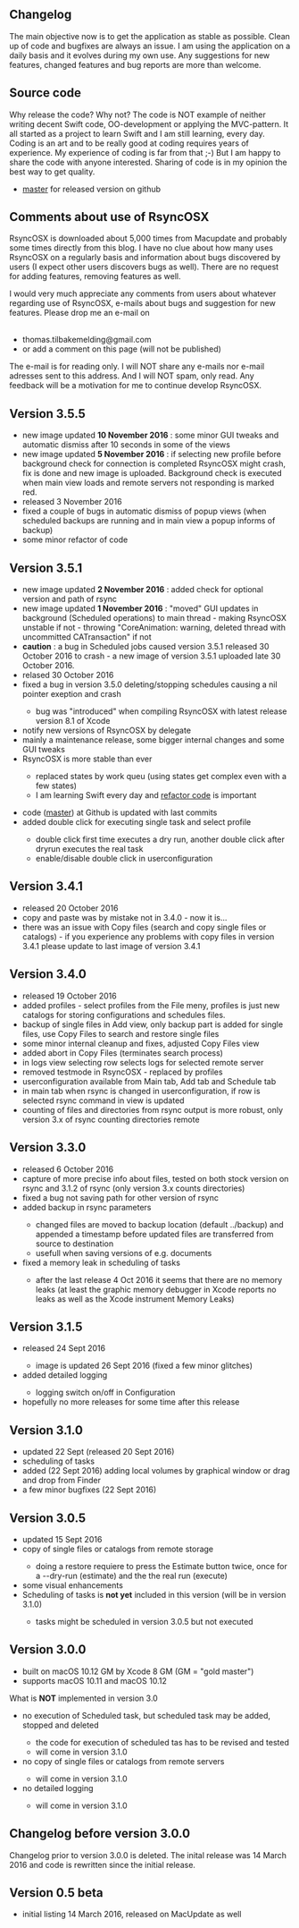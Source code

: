 <h2> Changelog </h2>
 
The main objective now is to get the application as stable as possible. Clean up of code and bugfixes are always an issue. I am using the application on a daily basis and it evolves during my own use. Any suggestions for new features, changed features and bug reports are more than welcome.

<h2> Source code </h2>
Why release the code? Why not? The code is NOT example of neither writing decent Swift code, OO-development or applying the MVC-pattern. It all started as a project to learn Swift and I am still learning, every day. Coding is an art and to be really good at coding requires years of experience. My experience of coding is far from that ;-) But I am happy to share the code with anyone interested. Sharing of code is in my opinion the best way to get quality.</div>
<div>
<ul>
<li><a href="https://github.com/rsyncOSX/Version3.x/tree/master" target="_blank">master</a> for released version on github</li>
</ul>

<h2>Comments about use of RsyncOSX</h2>
RsyncOSX is downloaded about 5,000 times from Macupdate and probably some times directly from this blog. I have no clue about how many uses RsyncOSX on a regularly basis and information about bugs discovered by users (I expect other users discovers bugs as well). There are no request for adding features, removing features as well.

I would very much appreciate any comments from users about whatever regarding use of RsyncOSX, e-mails about bugs and suggestion for new features. Please drop me an e-mail on </br>
</br>
<ul>
<li>thomas.tilbakemelding@gmail.com </li>
<li>or add a comment on this page (will not be published)</li>
</ul>
The e-mail is for reading only. I will NOT share any e-mails nor e-mail adresses sent to this address. And I will NOT spam, only read. Any feedback will be a motivation for me to continue develop RsyncOSX.

<h2>Version 3.5.5</h2>
<ul>
<li>new image updated <b>10 November 2016</b> : some minor GUI tweaks and automatic dismiss after 10 seconds in some of the views</li>
<li>new image updated <b>5 November 2016</b> : if selecting new profile before background check for connection is completed RsyncOSX might crash, fix is done and new image is uploaded. Background check is executed when main view loads and remote servers not responding is marked red.</li>
<li>released 3 November 2016</li>
<li>fixed a couple of bugs in automatic dismiss of popup views (when scheduled backups are running and in main view a popup informs of backup)</li>
<li>some minor refactor of code</li>
</ul>

<h2>Version 3.5.1</h2>
<ul>
<li>new image updated <b>2 November 2016</b> : added check for optional version and path of rsync</li>
<li>new image updated <b>1 November 2016</b> : "moved" GUI updates in background (Scheduled operations) to main thread - making RsyncOSX unstable if not - throwing "CoreAnimation: warning, deleted thread with uncommitted CATransaction" if not</li>
<li><b>caution</b> : a bug in Scheduled jobs caused version 3.5.1 released 30 October 2016 to crash - a new image of version 3.5.1 uploaded late 30 October 2016.</li>
<li>relased 30 October 2016</li>
<li>fixed a bug in version 3.5.0 deleting/stopping schedules causing a nil pointer exeption and crash</li>
<ul>
<li>bug was "introduced" when compiling RsyncOSX with latest release version 8.1 of Xcode </li>
</ul>
<li>notify new versions of RsyncOSX by delegate</li>
<li>mainly a maintenance release, some bigger internal changes and some GUI tweaks</li>
<li>RsyncOSX is more stable than ever </li>
<ul>
<li>replaced states by work queu (using states get complex even with a few states)</li>
<li>I am learning Swift every day and <a href="https://en.wikipedia.org/wiki/Code_refactoring" target="_blank">refactor code</a> is important</li>
<ul>
</ul>
</ul>
<li>code (<a href="https://github.com/rsyncOSX/Version3.x/tree/master" target="_blank">master</a>) at Github is updated with last commits</li>
<li>added double click for executing single task and select profile</li>
<ul>
<li>double click first time executes a dry run, another double click after dryrun executes the real task</li>
<li>enable/disable double click in userconfiguration</li>
</ul>
</ul>
</div>

<h2>Version 3.4.1</h2>

<ul>
<li>released 20 October 2016</li>
<li>copy and paste was by mistake not in 3.4.0 - now it is...</li>
<li>there was an issue with Copy files (search and copy single files or catalogs) - if you experience any problems with copy files in version 3.4.1 please update to last image of version 3.4.1</li>
</ul>
<h2> Version 3.4.0</h2>
<ul>
<li>released 19 October 2016</li>
<li>added profiles - select profiles from the File meny, profiles is just new catalogs for storing configurations and schedules files. </li>
<li>backup of single files in Add view, only backup part is added for single files, use Copy Files to search and restore single files</li>
<li>some minor internal cleanup and fixes, adjusted Copy Files view</li>
<li>added abort in Copy Files (terminates search process)</li>
<li>in logs view selecting row selects logs for selected remote server</li>
<li>removed testmode in RsyncOSX  - replaced by profiles</li>
<li>userconfiguration available from Main tab, Add tab and Schedule tab</li>
<li>in main tab when rsync is changed in userconfiguration, if row is selected rsync command in view is updated</li>
<li>counting of files and directories from rsync output is more robust, only version 3.x of rsync counting directories remote</li>
</ul>
<h2>Version 3.3.0</h2>

<ul>
<li>released 6 October 2016</li>
<li>capture of more precise info about files, tested on both stock version on rsync and 3.1.2 of rsync (only version 3.x counts directories)</li>
<li>fixed a bug not saving path for other version of rsync</li>
<li>added backup in rsync parameters</li>
<ul>
<li>changed files are moved to backup location (default ../backup) and appended a timestamp before updated files are transferred from source to destination</li>
<li>usefull when saving versions of e.g. documents</li>
</ul>
<li>fixed a memory leak in scheduling of tasks</li>
<ul>
<li>after the last release 4 Oct 2016 it seems that there are no memory leaks (at  least the graphic memory debugger in Xcode reports no leaks as well as the Xcode instrument Memory Leaks)</li>
</ul>
</ul>

<h2>Version 3.1.5</h2>

<ul>
<li>released 24 Sept 2016</li>
<ul>
<li>image is updated 26 Sept 2016 (fixed a few minor glitches)</li>
</ul>
<li>added detailed logging</li>
<ul>
<li>logging switch on/off in Configuration</li>
</ul>
<li>hopefully no more releases for some time after this release</li>
</ul>

<h2>Version 3.1.0</h2>

<ul>
<li>updated 22 Sept (released 20 Sept 2016)</li>
<li>scheduling of tasks</li>
<li>added (22 Sept 2016) adding local volumes by graphical window or drag and drop from Finder</li>
<li>a few minor bugfixes (22 Sept 2016)</li>
</ul>

<h2>Version 3.0.5</h2>

<ul>
<li>updated 15 Sept 2016</li>
<li>copy of single files or catalogs from remote storage</li>
<ul>
<li>doing a restore requiere to press the Estimate button twice, once for a --dry-run (estimate) and the the real run (execute)</li>
</ul>
<li>some visual enhancements</li>
<li>Scheduling of tasks is <b>not yet</b> included in this version (will be in version 3.1.0)</li>
<ul>
<li>tasks might be scheduled in version 3.0.5 but not executed</li>
</ul>
</ul>

<h2>Version 3.0.0 </h2>
<ul>
<li>built on macOS 10.12 GM by Xcode 8 GM (GM = "gold master")</li>
<li>supports macOS 10.11 and macOS 10.12</li>
</ul>
What is <b>NOT</b> implemented in version 3.0
<ul>
<li>no execution of Scheduled task, but scheduled task may be added, stopped and deleted</li>
<ul>
<li>the code for execution of scheduled tas has to be revised and tested</li>
<li>will come in version 3.1.0</li>
</ul>
<li>no copy of single files or catalogs from remote servers</li>
<ul>
<li>will come in version 3.1.0</li>
</ul>
<li>no detailed logging</li>
<ul>
<li>will come in version 3.1.0</li>
</ul>
</ul>

<h2>Changelog before version 3.0.0</h2>
Changelog prior to version 3.0.0 is deleted. The inital release was 14 March 2016 and code is rewritten since the initial release. 

<h2>Version 0.5 beta</h2>
<ul>
<li>initial listing 14 March 2016, released on MacUpdate as well</li>
</ul>
